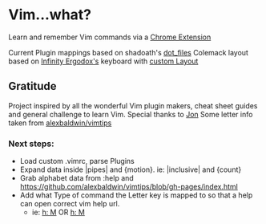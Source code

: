 # Vim...what?

Learn and remember Vim commands via a [Chrome Extension](https://chrome.google.com/webstore/detail/vim-what/ngbehgnlcdjkbnihgpkgdangbhemidge)

Current Plugin mappings based on shadoath's [dot_files](https://github.com/shadoath/dot_files)
Colemack layout based on [Infinity Ergodox's](https://input.club/devices/infinity-ergodox/) keyboard with [custom Layout](https://github.com/shadoath/dot_files/tree/master/ergoDoxs%20keyboard)

## Gratitude

Project inspired by all the wonderful Vim plugin makers, cheat sheet guides and general challenge to learn Vim.
Special thanks to [Jon](http://www.viemu.com/a_vi_vim_graphical_cheat_sheet_tutorial.html)
Some letter info taken from [alexbaldwin/vimtips](https://github.com/alexbaldwin/vimtips/blob/gh-pages/index.html)

### Next steps:

- Load custom .vimrc, parse Plugins
- Expand data inside |pipes| and {motion}. ie: |inclusive| and {count}
- Grab alphabet data from :help and https://github.com/alexbaldwin/vimtips/blob/gh-pages/index.html
- Add what Type of command the Letter key is mapped to so that a help can open correct vim help url.
  - ie: [h: M](http://vimdoc.sourceforge.net/htmldoc/motion.html#M) OR [h: M](http://vimhelp.appspot.com/motion.txt.html#F)
